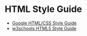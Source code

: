# HTML Style Guide

- [Google HTML/CSS Style Guide](https://google.github.io/styleguide/htmlcssguide.html)
- [w3schools HTML5 Style Guide](https://www.w3schools.com/html/html5_syntax.asp)
